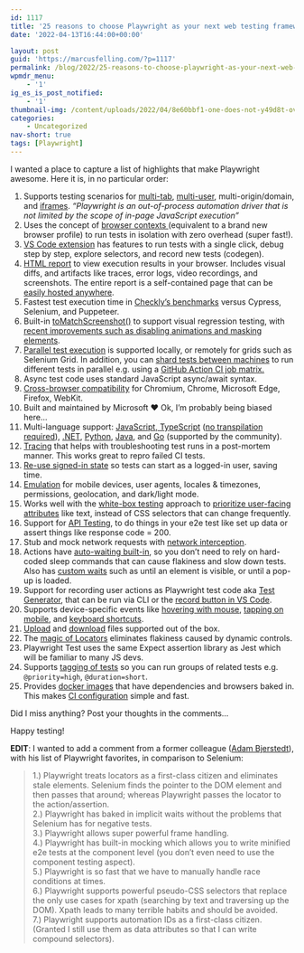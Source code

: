 ```yaml
---
id: 1117
title: '25 reasons to choose Playwright as your next web testing framework'
date: '2022-04-13T16:44:00+00:00'

layout: post
guid: 'https://marcusfelling.com/?p=1117'
permalink: /blog/2022/25-reasons-to-choose-playwright-as-your-next-web-testing-framework/
wpmdr_menu:
    - '1'
ig_es_is_post_notified:
    - '1'
thumbnail-img: /content/uploads/2022/04/8e60bbf1-one-does-not-y49d8t-overlay.png
categories:
    - Uncategorized
nav-short: true
tags: [Playwright]
---
```


I wanted a place to capture a list of highlights that make Playwright awesome. Here it is, in no particular order:

1. Supports testing scenarios for [multi-tab](https://playwright.dev/docs/pages#multiple-pages), [multi-user](https://playwright.dev/docs/test-auth#multiple-signed-in-roles), multi-origin/domain, and [iframes](https://playwright.dev/docs/frames). *“Playwright is an out-of-process automation driver that is not limited by the scope of in-page JavaScript execution”*
2. Uses the concept of [browser contexts ](https://playwright.dev/docs/browser-contexts)(equivalent to a brand new browser profile) to run tests in isolation with zero overhead (super fast!).
3. [VS Code extension](https://marketplace.visualstudio.com/items?itemName=ms-playwright.playwright) has features to run tests with a single click, debug step by step, explore selectors, and record new tests (codegen).
4. [HTML report](https://playwright.dev/docs/release-notes#html-report-update) to view execution results in your browser. Includes visual diffs, and artifacts like traces, error logs, video recordings, and screenshots. The entire report is a self-contained page that can be [easily hosted anywhere](https://marcusfelling.com/blog/2021/publishing-playwright-test-results-to-github-pages/).
5. Fastest test execution time in [Checkly’s benchmarks](https://rag0g.medium.com/cypress-vs-selenium-vs-playwright-vs-puppeteer-speed-comparison-73fd057c2ae9) versus Cypress, Selenium, and Puppeteer.
6. Built-in [toMatchScreenshot()](https://playwright.dev/docs/test-snapshots) to support visual regression testing, with [recent improvements such as disabling animations and masking elements](https://github.com/microsoft/playwright/issues?q=+label%3Afeature-visual-regression-testing+).
7. [Parallel test execution](https://playwright.dev/docs/test-parallel) is supported locally, or remotely for grids such as Selenium Grid. In addition, you can [shard tests between machines](https://playwright.dev/docs/test-parallel#shard-tests-between-multiple-machines) to run different tests in parallel e.g. using a [GitHub Action CI job matrix.](https://docs.github.com/en/github-ae@latest/actions/using-jobs/using-a-build-matrix-for-your-jobs)
8. Async test code uses standard JavaScript async/await syntax.
9. [Cross-browser compatibility](https://playwright.dev/docs/browsers) for Chromium, Chrome, Microsoft Edge, Firefox, WebKit.
10. Built and maintained by Microsoft ♥️ Ok, I’m probably being biased here...
11. Multi-language support: [JavaScript, TypeScript](https://playwright.dev/docs/intro) ([no transpilation required](https://playwright.dev/docs/test-typescript)), [.NET](https://playwright.dev/dotnet/docs/intro), [Python](https://playwright.dev/python/docs/intro), [Java](https://playwright.dev/java/docs/intro), and [Go](https://github.com/playwright-community/playwright-go) (supported by the community).
12. [Tracing](https://playwright.dev/docs/trace-viewer) that helps with troubleshooting test runs in a post-mortem manner. This works great to repro failed CI tests.
13. [Re-use signed-in state](https://playwright.dev/docs/auth) so tests can start as a logged-in user, saving time.
14. [Emulation](https://playwright.dev/docs/emulation) for mobile devices, user agents, locales & timezones, permissions, geolocation, and dark/light mode.
15. Works well with the [white-box testing](https://en.wikipedia.org/wiki/White-box_testing) approach to [prioritize user-facing attributes](https://playwright.dev/docs/selectors#best-practices) like text, instead of CSS selectors that can change frequently.
16. Support for [API Testing](https://playwright.dev/docs/test-api-testing), to do things in your e2e test like set up data or assert things like response code = 200.
17. Stub and mock network requests with [network interception](https://playwright.dev/docs/network).
18. Actions have [auto-waiting built-in](https://playwright.dev/docs/actionability), so you don’t need to rely on hard-coded sleep commands that can cause flakiness and slow down tests. Also has [custom waits](https://playwright.dev/docs/navigations#custom-wait) such as until an element is visible, or until a pop-up is loaded.
19. Support for recording user actions as Playwright test code aka [Test Generator](https://playwright.dev/docs/codegen), that can be run via CLI or the [record button in VS Code](https://marketplace.visualstudio.com/items?itemName=ms-playwright.playwright#record-new-tests).
20. Supports device-specific events like [hovering with mouse](https://playwright.dev/docs/api/class-locator#locator-hover), [tapping on mobile](https://playwright.dev/docs/api/class-locator#locator-tap), and [keyboard shortcuts](https://playwright.dev/docs/api/class-locator#locator-press).
21. [Upload](https://playwright.dev/docs/input#upload-files) and [download](https://playwright.dev/docs/downloads) files supported out of the box.
22. The [magic of Locators](https://marcusfelling.com/blog/2022/create-more-reliable-playwright-tests-with-locators/) eliminates flakiness caused by dynamic controls.
23. Playwright Test uses the same Expect assertion library as Jest which will be familiar to many JS devs.
24. Supports [tagging of tests](https://playwright.dev/docs/test-annotations#tag-tests) so you can run groups of related tests e.g. `@priority=high`, `@duration=short`.
25. Provides [docker images](https://playwright.dev/docs/docker) that have dependencies and browsers baked in. This makes [CI configuration](https://playwright.dev/docs/ci) simple and fast.

Did I miss anything? Post your thoughts in the comments…

Happy testing!

**EDIT**: I wanted to add a comment from a former colleague ([Adam Bjerstedt](https://www.linkedin.com/in/adam-bjerstedt-45536835/)), with his list of Playwright favorites, in comparison to Selenium:

> 1.) Playwright treats locators as a first-class citizen and eliminates stale elements. Selenium finds the pointer to the DOM element and then passes that around; whereas Playwright passes the locator to the action/assertion.  
> 2.) Playwright has baked in implicit waits without the problems that Selenium has for negative tests.  
> 3.) Playwright allows super powerful frame handling.  
> 4.) Playwright has built-in mocking which allows you to write minified e2e tests at the component level (you don’t even need to use the component testing aspect).  
> 5.) Playwright is so fast that we have to manually handle race conditions at times.  
> 6.) Playwright supports powerful pseudo-CSS selectors that replace the only use cases for xpath (searching by text and traversing up the DOM). Xpath leads to many terrible habits and should be avoided.  
> 7.) Playwright supports automation IDs as a first-class citizen. (Granted I still use them as data attributes so that I can write compound selectors).